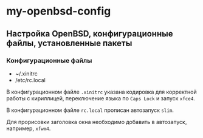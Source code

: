# my-openbsd-config
## Настройка OpenBSD, конфигурационные файлы, установленные пакеты

### Конфигурационные файлы
+ ~/.xinitrc
+ /etc/rc.local

В конфигурационном файле `.xinitrc` указана кодировка для корректной
работы с кириллицей, переключение языка по `Caps Lock` и запуск `xfce4`.

В конфигурационном файле `rc.local` прописан автозапуск `slim`.

Для прорисовки заголовка окна необходимо добавить в автозапуск, 
например, `xfwm4`.
